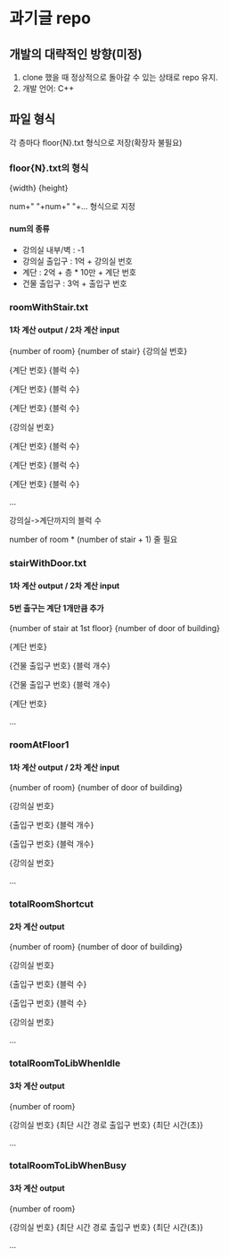 # 과기글 repo

## 개발의 대략적인 방향(미정)
1. clone 했을 때 정상적으로 돌아갈 수 있는 상태로 repo 유지.
2. 개발 언어: C++

## 파일 형식
각 층마다 floor{N}.txt 형식으로 저장(확장자 불필요)
### floor{N}.txt의 형식
{width} {height}

num+" "+num+" "+... 형식으로 지정
#### num의 종류
* 강의실 내부/벽 : -1
* 강의실 출입구 : 1억 + 강의실 번호
* 계단 : 2억 + 층 * 10만 + 계단 번호
* 건물 출입구 : 3억 + 출입구 번호

### roomWithStair.txt
#### 1차 계산 output / 2차 계산 input

{number of room} {number of stair}
{강의실 번호}

{계단 번호} {블럭 수}

{계단 번호} {블럭 수}

{계단 번호} {블럭 수}

{강의실 번호}

{계단 번호} {블럭 수}

{계단 번호} {블럭 수}

{계단 번호} {블럭 수}

...

강의실->계단까지의 블럭 수

number of room * (number of stair + 1) 줄 필요

### stairWithDoor.txt
#### 1차 계산 output / 2차 계산 input
#### 5번 출구는 계단 1개만큼 추가

{number of stair at 1st floor} {number of door of building}

{계단 번호}

{건물 출입구 번호} {블럭 개수}

{건물 출입구 번호} {블럭 개수}

{계단 번호}

...

### roomAtFloor1
#### 1차 계산 output / 2차 계산 input

{number of room} {number of door of building}

{강의실 번호}

{출입구 번호} {블럭 개수}

{출입구 번호} {블럭 개수}

{강의실 번호}

...

### totalRoomShortcut
#### 2차 계산 output

{number of room} {number of door of building}

{강의실 번호}

{출입구 번호} {블럭 수}

{출입구 번호} {블럭 수}

{강의실 번호}

...

### totalRoomToLibWhenIdle
#### 3차 계산 output

{number of room}

{강의실 번호} {최단 시간 경로 출입구 번호} {최단 시간(초)}

...

### totalRoomToLibWhenBusy
#### 3차 계산 output

{number of room}

{강의실 번호} {최단 시간 경로 출입구 번호} {최단 시간(초)}

...
